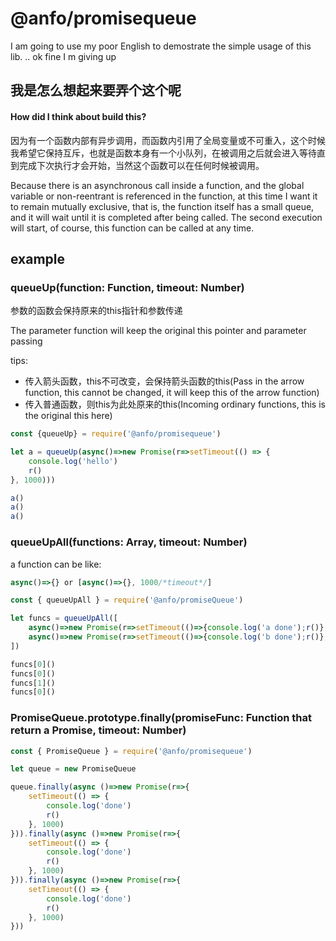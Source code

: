 # @anfo/promisequeue

I am going to use my poor English to demostrate the simple usage of this lib. .. ok fine I m giving up

## 我是怎么想起来要弄个这个呢

#### How did I think about build this?

因为有一个函数内部有异步调用，而函数内引用了全局变量或不可重入，这个时候我希望它保持互斥，也就是函数本身有一个小队列，在被调用之后就会进入等待直到完成下次执行才会开始，当然这个函数可以在任何时候被调用。

Because there is an asynchronous call inside a function, and the global variable or non-reentrant is referenced in the function, at this time I want it to remain mutually exclusive, that is, the function itself has a small queue, and it will wait until it is completed after being called. The second execution will start, of course, this function can be called at any time.

## example

### queueUp(function: Function, timeout: Number)

参数的函数会保持原来的this指针和参数传递

The parameter function will keep the original this pointer and parameter passing

tips: 
- 传入箭头函数，this不可改变，会保持箭头函数的this(Pass in the arrow function, this cannot be changed, it will keep this of the arrow function)
- 传入普通函数，则this为此处原来的this(Incoming ordinary functions, this is the original this here)

```javascript
const {queueUp} = require('@anfo/promisequeue')

let a = queueUp(async()=>new Promise(r=>setTimeout(() => {
    console.log('hello')
    r()
}, 1000)))

a()
a()
a()
```

### queueUpAll(functions: Array, timeout: Number)

a function can be like: 
```javascript
async()=>{} or [async()=>{}, 1000/*timeout*/]
```

```javascript
const { queueUpAll } = require('@anfo/promiseQueue')

let funcs = queueUpAll([
    async()=>new Promise(r=>setTimeout(()=>{console.log('a done');r()}, 1000)),
    async()=>new Promise(r=>setTimeout(()=>{console.log('b done');r()}, 1000))
])

funcs[0]()
funcs[0]()
funcs[1]()
funcs[0]()
```

### PromiseQueue.prototype.finally(promiseFunc: Function that return a Promise, timeout: Number)

```javascript
const { PromiseQueue } = require('@anfo/promisequeue')

let queue = new PromiseQueue

queue.finally(async ()=>new Promise(r=>{
    setTimeout(() => {
        console.log('done')
        r()
    }, 1000)
})).finally(async ()=>new Promise(r=>{
    setTimeout(() => {
        console.log('done')
        r()
    }, 1000)
})).finally(async ()=>new Promise(r=>{
    setTimeout(() => {
        console.log('done')
        r()
    }, 1000)
}))
```